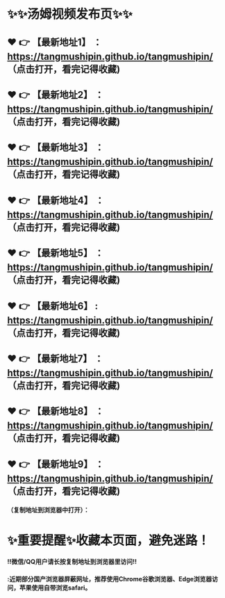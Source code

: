 # :sparkles::sparkles:汤姆视频发布页:sparkles::sparkles:

 :heart: :point_right: 【最新地址1】 ： https://tangmushipin.github.io/tangmushipin/     （点击打开，看完记得收藏)
 ------
 :heart: :point_right: 【最新地址2】 ： https://tangmushipin.github.io/tangmushipin/     （点击打开，看完记得收藏)
 ------
 :heart: :point_right: 【最新地址3】 ： https://tangmushipin.github.io/tangmushipin/     （点击打开，看完记得收藏)
 ------
 :heart: :point_right: 【最新地址4】 ： https://tangmushipin.github.io/tangmushipin/     （点击打开，看完记得收藏)
 ------
 :heart: :point_right: 【最新地址5】 ： https://tangmushipin.github.io/tangmushipin/     （点击打开，看完记得收藏)
 ------
 :heart: :point_right: 【最新地址6】 :  https://tangmushipin.github.io/tangmushipin/     （点击打开，看完记得收藏)
 ------
 :heart: :point_right: 【最新地址7】 ： https://tangmushipin.github.io/tangmushipin/     （点击打开，看完记得收藏)
 ------
 :heart: :point_right: 【最新地址8】 ： https://tangmushipin.github.io/tangmushipin/     （点击打开，看完记得收藏)
 ------
 :heart: :point_right: 【最新地址9】 ： https://tangmushipin.github.io/tangmushipin/     （点击打开，看完记得收藏)
  ------

  
#### （复制地址到浏览器中打开）：
# :sparkles:重要提醒:sparkles:收藏本页面，避免迷路！
#### ‼️微信/QQ用户请长按复制地址到浏览器里访问‼
#### :近期部分国产浏览器屏蔽网址，推荐使用Chrome谷歌浏览器、Edge浏览器访问，苹果使用自带浏览safari。
